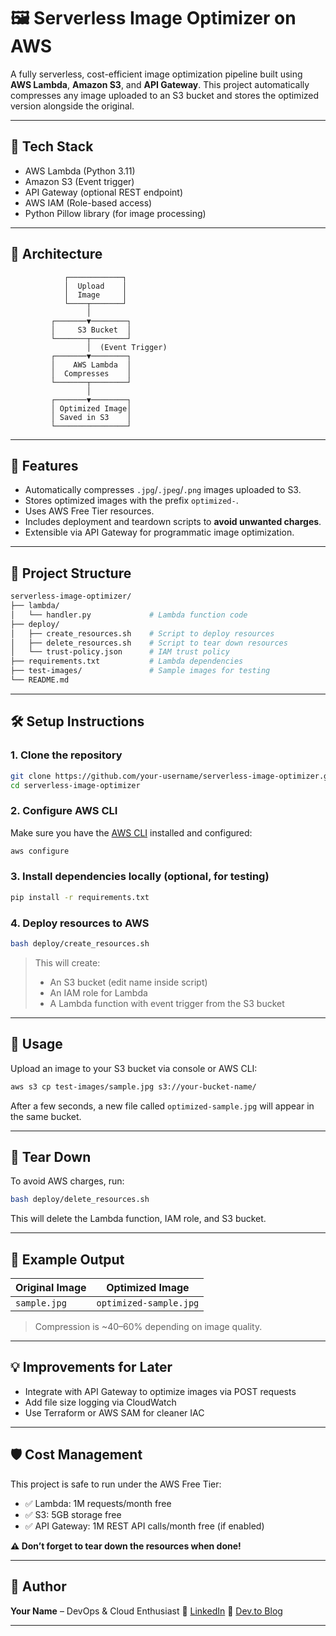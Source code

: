 
# 🖼️ Serverless Image Optimizer on AWS

A fully serverless, cost-efficient image optimization pipeline built using **AWS Lambda**, **Amazon S3**, and **API Gateway**. This project automatically compresses any image uploaded to an S3 bucket and stores the optimized version alongside the original.

---

## 🧰 Tech Stack

- AWS Lambda (Python 3.11)
- Amazon S3 (Event trigger)
- API Gateway (optional REST endpoint)
- AWS IAM (Role-based access)
- Python Pillow library (for image processing)

---

## 📌 Architecture

```text
            ┌────────────┐
            │  Upload    │
            │  Image     │
            └────┬───────┘
                 │
         ┌───────▼────────┐
         │     S3 Bucket  │
         └───────┬────────┘
                 │  (Event Trigger)
         ┌───────▼────────┐
         │    AWS Lambda  │
         │  Compresses    │
         └───────┬────────┘
                 │
         ┌───────▼────────┐
         │ Optimized Image│
         │ Saved in S3    │
         └────────────────┘
````

---

## 🚀 Features

* Automatically compresses `.jpg`/`.jpeg`/`.png` images uploaded to S3.
* Stores optimized images with the prefix `optimized-`.
* Uses AWS Free Tier resources.
* Includes deployment and teardown scripts to **avoid unwanted charges**.
* Extensible via API Gateway for programmatic image optimization.

---

## 📂 Project Structure

```bash
serverless-image-optimizer/
├── lambda/
│   └── handler.py             # Lambda function code
├── deploy/
│   ├── create_resources.sh    # Script to deploy resources
│   ├── delete_resources.sh    # Script to tear down resources
│   └── trust-policy.json      # IAM trust policy
├── requirements.txt           # Lambda dependencies
├── test-images/               # Sample images for testing
└── README.md
```

---

## 🛠️ Setup Instructions

### 1. Clone the repository

```bash
git clone https://github.com/your-username/serverless-image-optimizer.git
cd serverless-image-optimizer
```

### 2. Configure AWS CLI

Make sure you have the [AWS CLI](https://docs.aws.amazon.com/cli/latest/userguide/install-cliv2.html) installed and configured:

```bash
aws configure
```

### 3. Install dependencies locally (optional, for testing)

```bash
pip install -r requirements.txt
```

### 4. Deploy resources to AWS

```bash
bash deploy/create_resources.sh
```

> This will create:
>
> * An S3 bucket (edit name inside script)
> * An IAM role for Lambda
> * A Lambda function with event trigger from the S3 bucket

---

## 🔄 Usage

Upload an image to your S3 bucket via console or AWS CLI:

```bash
aws s3 cp test-images/sample.jpg s3://your-bucket-name/
```

After a few seconds, a new file called `optimized-sample.jpg` will appear in the same bucket.

---

## 🧯 Tear Down

To avoid AWS charges, run:

```bash
bash deploy/delete_resources.sh
```

This will delete the Lambda function, IAM role, and S3 bucket.

---

## 📸 Example Output

| Original Image | Optimized Image        |
| -------------- | ---------------------- |
| `sample.jpg`   | `optimized-sample.jpg` |

> Compression is \~40–60% depending on image quality.

---

## 💡 Improvements for Later

* Integrate with API Gateway to optimize images via POST requests
* Add file size logging via CloudWatch
* Use Terraform or AWS SAM for cleaner IAC

---

## 🛡️ Cost Management

This project is safe to run under the AWS Free Tier:

* ✅ Lambda: 1M requests/month free
* ✅ S3: 5GB storage free
* ✅ API Gateway: 1M REST API calls/month free (if enabled)

**⚠️ Don’t forget to tear down the resources when done!**

---

## 📢 Author

**Your Name** – DevOps & Cloud Enthusiast
🔗 [LinkedIn](https://linkedin.com/in/your-profile)
📘 [Dev.to Blog](https://dev.to/your-handle)

---
